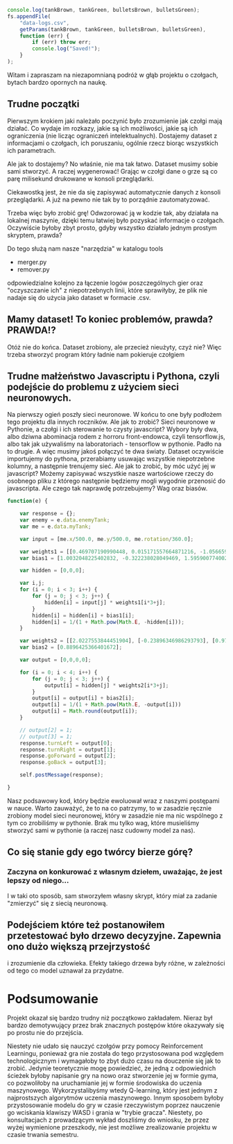 ```js
console.log(tankBrown, tankGreen, bulletsBrown, bulletsGreen);
fs.appendFile(
	"data-logs.csv",
	getParams(tankBrown, tankGreen, bulletsBrown, bulletsGreen),
	function (err) {
		if (err) throw err;
		console.log("Saved!");
	}
);
```
Witam i zapraszam na niezapomnianą podróż w głąb projektu o czołgach, bytach bardzo opornych
na naukę.

## Trudne początki

Pierwszym krokiem jaki należało poczynić było zrozumienie jak czołgi mają działać.
Co wydaje im rozkazy, jakie są ich możliwości, jakie są ich ograniczenia (nie licząc ograniczeń intelektualnych).
Dostajemy dataset z informacjami o czołgach, ich poruszaniu, ogólnie rzecz biorąc wszystkich ich parametrach.

Ale jak to dostajemy? No właśnie, nie ma tak łatwo. Dataset musimy sobie sami stworzyć. A raczej wygenerować!
Grając w czołgi dane o grze są co parę milisekund drukowane w konsoli przeglądarki. 

Ciekawostką jest, że nie da się zapisywać automatycznie danych z konsoli przeglądarki. A już na pewno nie tak
by to porządnie zautomatyzować.

Trzeba więc było zrobić grę! Odwzorować ją w kodzie tak, aby działała na lokalnej maszynie, dzięki temu łatwiej było pozyskać
informacje o czołgach. Oczywiście byłoby zbyt prosto, gdyby wszystko działało jednym prostym skryptem, prawda?

Do tego służą nam nasze "narzędzia" w katalogu tools
- merger.py
- remover.py

odpowiedzialne kolejno za łączenie logów poszczególnych gier oraz "oczyszczanie ich" z niepotrzebnych linii, 
które sprawiłyby, że plik nie nadaje się do użycia jako dataset w formacie .csv.

## Mamy dataset! To koniec problemów, prawda? PRAWDA!?

Otóż nie do końca. Dataset zrobiony, ale przecież nieużyty, czyż nie? Więc trzeba stworzyć program który
ładnie nam pokieruje czołgiem

## Trudne małżeństwo Javascriptu i Pythona, czyli podejście do problemu z użyciem sieci neuronowych.

Na pierwszy ogień poszły sieci neuronowe. W końcu to one były podłożem tego projektu dla innych roczników.
Ale jak to zrobić? Sieci neuronowe w Pythonie, a czołgi i ich sterowanie to czysty javascript? Wybory były dwa,
albo dziwna abominacja rodem z horroru front-endowca, czyli tensorflow.js, albo tak jak używaliśmy na laboratoriach -
tensorflow w pythonie. Padło na to drugie. A więc musimy jakoś połączyć te dwa światy. Dataset oczywiście importujemy do pythona,
przerabiamy usuwając wszystkie niepotrzebne kolumny, a następnie trenujemy sieć. Ale jak to zrobić, by móc użyć jej w javascript?
Możemy zapisywać wszystkie nasze wartościowe rzeczy do osobnego pliku z którego następnie będziemy mogli
wygodnie przenosić do javascripta. Ale czego tak naprawdę potrzebujemy? Wag oraz biasów.


```js
function(e) {

    var response = {};
    var enemy = e.data.enemyTank;
    var me = e.data.myTank;

    var input = [me.x/500.0, me.y/500.0, me.rotation/360.0];

    var weights1 = [[0.469707190990448, 0.015171557664871216, -1.0566596984863281, -0.03467557579278946], [-0.26583370566368103, -0.05403166264295578, 0.828546941280365, -0.13687510788440704], [-0.14759941399097443, 0.22920820116996765, 0.1436581313610077, -0.33593568205833435], [0.12857216596603394, -0.39240580797195435, 0.2858048677444458, 0.3360889256000519], [-0.33789029717445374, -0.024244673550128937, 0.7948184609413147, -0.17035016417503357], [-0.1365824192762375, -0.08542539179325104, -0.5259692668914795, 0.15220661461353302]]
    var bias1 = [1.0032048225402832, -0.322238028049469, 1.5959007740020752, -0.290200799703598];

    var hidden = [0,0,0];

    var i,j;
    for (i = 0; i < 3; i++) {
        for (j = 0; j < 3; j++) {
            hidden[i] = input[j] * weights1[i*3+j];
        }
        hidden[i] = hidden[i] + bias1[i];
        hidden[i] = 1/(1 + Math.pow(Math.E, -hidden[i]));
    }

    var weights2 = [[2.0227553844451904], [-0.23896346986293793], [0.9771156311035156], [-0.30267131328582764]];
    var bias2 = [0.8896425366401672];

    var output = [0,0,0,0];

    for (i = 0; i < 4; i++) {
        for (j = 0; j < 3; j++) {
            output[i] = hidden[j] * weights2[i*3+j];
        }
        output[i] = output[i] + bias2[i];
        output[i] = 1/(1 + Math.pow(Math.E, -output[i]))
        output[i] = Math.round(output[i]);
    }

    // output[2] = 1;
    // output[3] = 1;
    response.turnLeft = output[0];
    response.turnRight = output[1];
    response.goForward = output[2];
    response.goBack = output[3];

    self.postMessage(response);

}
```

Nasz podsawowy kod, który będzie ewoluował wraz z naszymi postępami w nauce. Warto zauważyć, że to na co patrzymy, to 
w zasadzie ręcznie zrobiony model sieci neuronowej, który w zasadzie nie ma nic wspólnego z tym co zrobiliśmy w pythonie.
Brak mu tylko wag, które musieliśmy stworzyć sami w pythonie (a raczej nasz cudowny model za nas).

## Co się stanie gdy ego twórcy bierze górę?

### Zaczyna on konkurować z własnym dziełem, uważając, że jest lepszy od niego...

I w taki oto sposób, sam stworzyłem własny skrypt, który miał za zadanie "zmierzyć" się z siecią neuronową.


## Podejściem które też postanowiłem przetestować było drzewo decyzyjne. Zapewnia ono dużo większą przejrzystość
i zrozumienie dla człowieka.  Efekty takiego drzewa były różne, w zależności od tego co model uznawał za przydatne.

# Podsumowanie

Projekt okazał się bardzo trudny niż początkowo zakładałem. Nieraz był bardzo demotywujący przez brak znacznych
postępów które okazywały się po prostu nie do przejścia. 

Niestety nie udało się nauczyć czołgów przy pomocy Reinforcement Learningu, ponieważ gra nie została do tego 
przystosowana pod względem technologicznym i wymagałoby to zbyt dużo czasu na douczenie się jak to zrobić.
Jedynie teoretycznie mogę powiedzieć, że jedną z odpowiednich ścieżek byłoby napisanie gry na nowo oraz
stworzenie jej w formie gyma, co pozwoliłoby na uruchamianie jej w formie środowiska do uczenia maszynowego.
Wykorzystalibyśmy wtedy Q-learning, który jest jednym z najprostszych algorytmów uczenia maszynowego.
Innym sposobem byłoby przystosowanie modelu do gry w czasie rzeczywistym poprzez nauczenie go wciskania
klawiszy WASD i grania w "trybie gracza". Niestety, po konsultacjach z prowadzącym wykład doszliśmy do wniosku,
że przez wyżej wymienione przeszkody, nie jest możliwe zrealizowanie projektu w czasie trwania semestru.